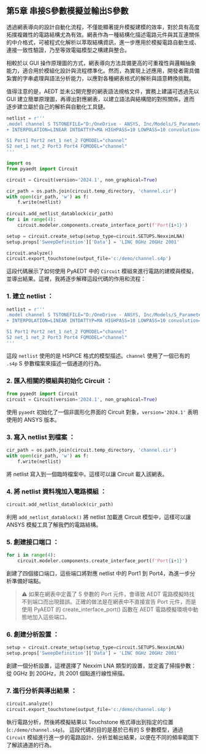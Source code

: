 第5章 串接S參數模擬並輸出S參數
---
透過網表導向的設計自動化流程，不僅能顯著提升模擬建模的效率，對於具有高度拓撲複雜性的電路結構尤為有效。網表作為一種結構化描述電路元件與其互連關係的中介格式，可被程式化解析以萃取結構資訊，進一步應用於模擬電路自動生成、連接一致性驗證，乃至等效電磁模型之構建與整合。

相較於以 GUI 操作原理圖的方式，網表導向方法具備更高的可重複性與邏輯抽象能力，適合用於模組化設計與流程標準化。然而，為實現上述應用，開發者需具備紮實的字串處理與語法分析能力，以應對各種網表格式的解析與語意轉換挑戰。

值得注意的是，AEDT 並未公開完整的網表語法規格文件，實務上建議可透過先以 GUI 建立簡單原理圖，再導出對應網表，以建立語法與結構間的對照關係，進而逐步建立屬於自己的解析與自動化工具鏈。

```python
netlist = r'''
.model channel S TSTONEFILE="D:/OneDrive - ANSYS, Inc/Models/S_Parameter/channel.s4p"
+ INTERPOLATION=LINEAR INTDATTYP=MA HIGHPASS=10 LOWPASS=10 convolution=0 enforce_passivity=0 enforce_adpe=1 Noisemodel=External

S1 Port1 Port2 net_1 net_2 FQMODEL="channel"
S2 net_1 net_2 Port3 Port4 FQMODEL="channel"
'''

import os
from pyaedt import Circuit

circuit = Circuit(version='2024.1', non_graphical=True)

cir_path = os.path.join(circuit.temp_directory, 'channel.cir')
with open(cir_path, 'w') as f:
    f.write(netlist)
    
circuit.add_netlist_datablock(cir_path)
for i in range(4):
    circuit.modeler.components.create_interface_port(f'Port{i+1}')

setup = circuit.create_setup(setup_type=circuit.SETUPS.NexximLNA)
setup.props['SweepDefinition']['Data'] = 'LINC 0GHz 20GHz 2001'

circuit.analyze()
circuit.export_touchstone(output_file='c:/demo/channel.s4p')

```

這段代碼展示了如何使用 PyAEDT 中的 `Circuit` 模組來進行電路的建模與模擬，並導出結果。這裡，我將逐步解釋這段代碼的作用和流程： 
### 1. **建立 netlist** ：

```python
netlist = r'''
.model channel S TSTONEFILE="D:/OneDrive - ANSYS, Inc/Models/S_Parameter/channel.s4p"
+ INTERPOLATION=LINEAR INTDATTYP=MA HIGHPASS=10 LOWPASS=10 convolution=0 enforce_passivity=0 enforce_adpe=1 Noisemodel=External

S1 Port1 Port2 net_1 net_2 FQMODEL="channel"
S2 net_1 net_2 Port3 Port4 FQMODEL="channel"
'''
```
這段 `netlist` 使用的是 HSPICE 格式的模型描述。`channel` 使用了一個已有的 `.s4p` S 參數檔案來描述一個通道的行為。
 
### 2. **匯入相關的模組與初始化 Circuit** ：

```python
from pyaedt import Circuit
circuit = Circuit(version='2024.1', non_graphical=True)
```
使用 `pyaedt` 初始化了一個非圖形化界面的 Circuit 對象，`version='2024.1'` 表明使用的 ANSYS 版本。
 
### 3. **寫入 netlist 到檔案** ：

```python
cir_path = os.path.join(circuit.temp_directory, 'channel.cir')
with open(cir_path, 'w') as f:
    f.write(netlist)
```

將 netlist 寫入到一個臨時檔案中。這樣可以讓 Circuit 載入該網表。
 
### 4. **將 netlist 資料塊加入電路模組** ：

```python
circuit.add_netlist_datablock(cir_path)
```
利用 `add_netlist_datablock()` 將 netlist 加載進 Circuit 模型中，這樣可以讓 ANSYS 模擬工具了解我們的電路結構。
 
### 5. **創建接口端口** ：

```python
for i in range(4):
    circuit.modeler.components.create_interface_port(f'Port{i+1}')
```

創建了四個接口端口，這些端口將對應 netlist 中的 Port1 到 Port4，為進一步分析準備好端點。

> :warning: 如果在網表中定義了 S 參數的 Port 元件，會導致 AEDT 電路模擬時找不到端口而出現錯誤。正確的做法是在網表中不直接宣告 Port 元件，而是使用 PyAEDT 的 create_interface_port() 函數在 AEDT 電路模擬環境中動態地加入這些端口。

### 6. **創建分析設置** ：

```python
setup = circuit.create_setup(setup_type=circuit.SETUPS.NexximLNA)
setup.props['SweepDefinition']['Data'] = 'LINC 0GHz 20GHz 2001'
```

創建一個分析設置，這裡選擇了 Nexxim LNA 類型的設置，並定義了掃描參數：從 0GHz 到 20GHz，共 2001 個點進行線性掃描。
 
### 7. **進行分析與導出結果** ：

```python
circuit.analyze()
circuit.export_touchstone(output_file='c:/demo/channel.s4p')
```
執行電路分析，然後將模擬結果以 Touchstone 格式導出到指定的位置 (`c:/demo/channel.s4p`)。
這段代碼的目的是基於已有的 S 參數模型，通過 `Circuit` 模組進行進一步的電路設計、分析並輸出結果，以便在不同的頻率範圍下了解該通道的行為。
